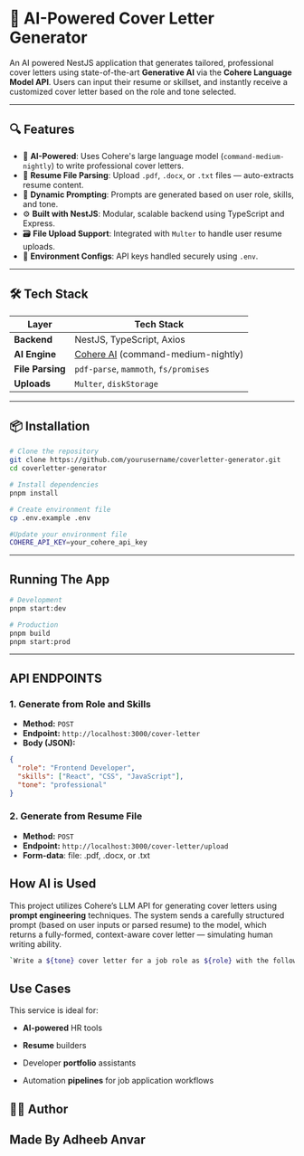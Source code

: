 # 🤖 AI-Powered Cover Letter Generator

An AI powered NestJS application that generates tailored, professional cover letters using state-of-the-art **Generative AI** via the **Cohere Language Model API**. Users can input their resume or skillset, and instantly receive a customized cover letter based on the role and tone selected.

---

## 🔍 Features

- 🧠 **AI-Powered**: Uses Cohere's large language model (`command-medium-nightly`) to write professional cover letters.
- 📄 **Resume File Parsing**: Upload `.pdf`, `.docx`, or `.txt` files — auto-extracts resume content.
- 🧠 **Dynamic Prompting**: Prompts are generated based on user role, skills, and tone.
- ⚙️ **Built with NestJS**: Modular, scalable backend using TypeScript and Express.
- 🗃️ **File Upload Support**: Integrated with `Multer` to handle user resume uploads.
- 🔐 **Environment Configs**: API keys handled securely using `.env`.

---

## 🛠️ Tech Stack

| Layer            | Tech Stack                                               |
| ---------------- | -------------------------------------------------------- |
| **Backend**      | NestJS, TypeScript, Axios                                |
| **AI Engine**    | [Cohere AI](https://cohere.com) (command-medium-nightly) |
| **File Parsing** | `pdf-parse`, `mammoth`, `fs/promises`                    |
| **Uploads**      | `Multer`, `diskStorage`                                  |

---

## 📦 Installation

```bash
# Clone the repository
git clone https://github.com/yourusername/coverletter-generator.git
cd coverletter-generator

# Install dependencies
pnpm install

# Create environment file
cp .env.example .env

#Update your environment file
COHERE_API_KEY=your_cohere_api_key

```

---

## Running The App

```bash
# Development
pnpm start:dev

# Production
pnpm build
pnpm start:prod

```

---

## API ENDPOINTS

### 1. Generate from Role and Skills

- **Method:** `POST`
- **Endpoint:** `http://localhost:3000/cover-letter`
- **Body (JSON):**

```json
{
  "role": "Frontend Developer",
  "skills": ["React", "CSS", "JavaScript"],
  "tone": "professional"
}
```

### 2. Generate from Resume File

- **Method:** `POST`
- **Endpoint:** `http://localhost:3000/cover-letter/upload`
- **Form-data**: file: .pdf, .docx, or .txt

## How AI is Used

This project utilizes Cohere’s LLM API for generating cover letters using **prompt engineering** techniques. The system sends a carefully structured prompt (based on user inputs or parsed resume) to the model, which returns a fully-formed, context-aware cover letter — simulating human writing ability.

```bash
`Write a ${tone} cover letter for a job role as ${role} with the following skills: ${skills.join('')}. Make it concise and professional`;

```

## Use Cases

This service is ideal for:

- **AI-powered** HR tools

- **Resume** builders

- Developer **portfolio** assistants

- Automation **pipelines** for job application workflows

## 👨‍💻 Author

## Made By Adheeb Anvar
